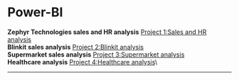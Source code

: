 # Power-BI
**Zephyr Technologies sales and HR analysis**
[Project 1:Sales and HR analysis](https://github.com/nafiya1236/data_analytics/blob/main/udemy%20course%20P.ipynb)\
**Blinkit sales analysis**
[Project 2:Blinkit analysis](https://github.com/nafiya1236/Power-BI/blob/main/blinkit%20projct.pbix)\
**Supermarket sales analysis**
[Project 3:Supermarket analysis](https://github.com/nafiya1236/Power-BI/blob/main/sales%20analysis%20projct.pbix)\
**Healthcare analysis**
[Project 4:Healthcare analysis](https://github.com/nafiya1236/Power-BI/blob/main/blinkit%20projct.pbix)\
****
